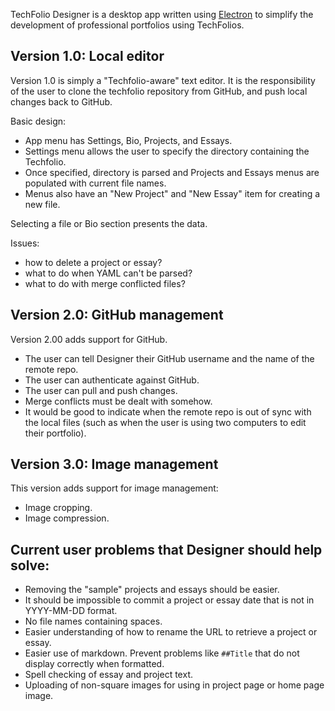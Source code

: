 TechFolio Designer is a desktop app written using [Electron](http://electron.atom.io/) to simplify the development of professional portfolios using TechFolios.

## Version 1.0: Local editor

Version 1.0 is simply a "Techfolio-aware" text editor.  It is the responsibility of the user to clone the techfolio repository from GitHub, and push local changes back to GitHub. 

Basic design:

* App menu has Settings, Bio, Projects, and Essays.
* Settings menu allows the user to specify the directory containing the Techfolio.
* Once specified, directory is parsed and Projects and Essays menus are populated with current file names.
* Menus also have an "New Project" and "New Essay" item for creating a new file.

Selecting a file or Bio section presents the data. 

Issues: 
* how to delete a project or essay?
* what to do when YAML can't be parsed?
* what to do with merge conflicted files?  

## Version 2.0: GitHub management

Version 2.00 adds support for GitHub.

* The user can tell Designer their GitHub username and the name of the remote repo.
* The user can authenticate against GitHub.
* The user can pull and push changes. 
* Merge conflicts must be dealt with somehow. 
* It would be good to indicate when the remote repo is out of sync with the local files (such as when the user is using two computers to edit their portfolio).

## Version 3.0: Image management

This version adds support for image management:

* Image cropping.
* Image compression.
 
## Current user problems that Designer should help solve:

* Removing the "sample" projects and essays should be easier.
* It should be impossible to commit a project or essay date that is not in YYYY-MM-DD format.
* No file names containing spaces.
* Easier understanding of how to rename the URL to retrieve a project or essay.
* Easier use of markdown.  Prevent problems like `##Title` that do not display correctly when formatted.
* Spell checking of essay and project text.
* Uploading of non-square images for using in project page or home page image.


